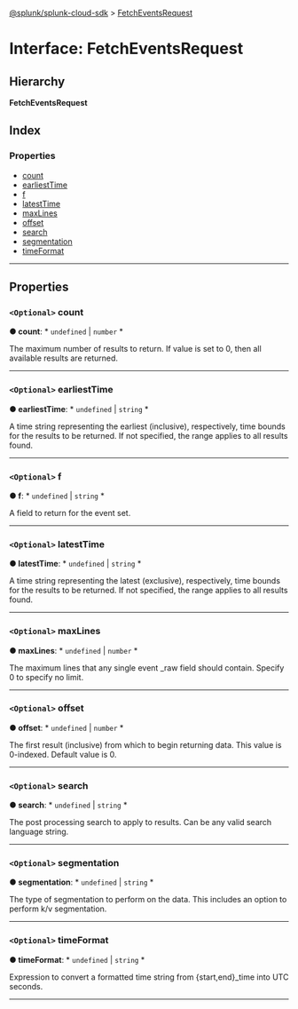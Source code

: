 [@splunk/splunk-cloud-sdk](../README.md) > [FetchEventsRequest](../interfaces/fetcheventsrequest.md)

# Interface: FetchEventsRequest

## Hierarchy

**FetchEventsRequest**

## Index

### Properties

* [count](fetcheventsrequest.md#count)
* [earliestTime](fetcheventsrequest.md#earliesttime)
* [f](fetcheventsrequest.md#f)
* [latestTime](fetcheventsrequest.md#latesttime)
* [maxLines](fetcheventsrequest.md#maxlines)
* [offset](fetcheventsrequest.md#offset)
* [search](fetcheventsrequest.md#search)
* [segmentation](fetcheventsrequest.md#segmentation)
* [timeFormat](fetcheventsrequest.md#timeformat)

---

## Properties

<a id="count"></a>

### `<Optional>` count

**● count**: * `undefined` &#124; `number`
*

The maximum number of results to return. If value is set to 0, then all available results are returned.

___
<a id="earliesttime"></a>

### `<Optional>` earliestTime

**● earliestTime**: * `undefined` &#124; `string`
*

A time string representing the earliest (inclusive), respectively, time bounds for the results to be returned. If not specified, the range applies to all results found.

___
<a id="f"></a>

### `<Optional>` f

**● f**: * `undefined` &#124; `string`
*

A field to return for the event set.

___
<a id="latesttime"></a>

### `<Optional>` latestTime

**● latestTime**: * `undefined` &#124; `string`
*

A time string representing the latest (exclusive), respectively, time bounds for the results to be returned. If not specified, the range applies to all results found.

___
<a id="maxlines"></a>

### `<Optional>` maxLines

**● maxLines**: * `undefined` &#124; `number`
*

The maximum lines that any single event _raw field should contain. Specify 0 to specify no limit.

___
<a id="offset"></a>

### `<Optional>` offset

**● offset**: * `undefined` &#124; `number`
*

The first result (inclusive) from which to begin returning data. This value is 0-indexed. Default value is 0.

___
<a id="search"></a>

### `<Optional>` search

**● search**: * `undefined` &#124; `string`
*

The post processing search to apply to results. Can be any valid search language string.

___
<a id="segmentation"></a>

### `<Optional>` segmentation

**● segmentation**: * `undefined` &#124; `string`
*

The type of segmentation to perform on the data. This includes an option to perform k/v segmentation.

___
<a id="timeformat"></a>

### `<Optional>` timeFormat

**● timeFormat**: * `undefined` &#124; `string`
*

Expression to convert a formatted time string from {start,end}_time into UTC seconds.

___

